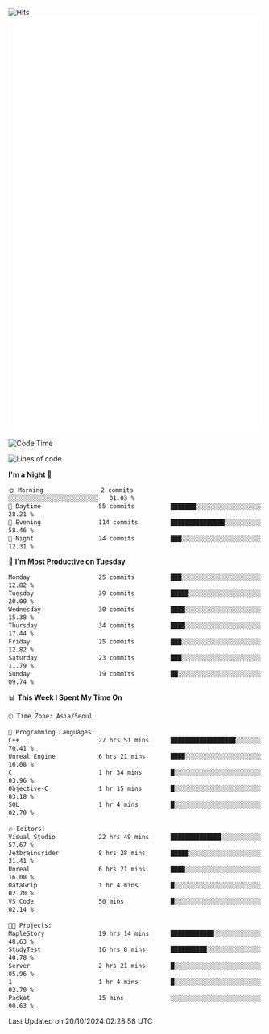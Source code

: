![Hits](https://hits.seeyoufarm.com/api/count/incr/badge.svg?url=https%3A%2F%2Fgithub.com%2Fbabaisnyan&count_bg=%2379C83D&title_bg=%23555555&icon=apple.svg&icon_color=%23E7E7E7&title=hits&edge_flat=false)
<br/>
![Metrics](https://github.com/babaisnyan/babaisnyan/blob/main/github-metrics.svg)

<!--START_SECTION:waka-->
![Code Time](http://img.shields.io/badge/Code%20Time-1%2C300%20hrs%2017%20mins-blue)

![Lines of code](https://img.shields.io/badge/From%20Hello%20World%20I%27ve%20Written-917.6%20thousand%20lines%20of%20code-blue)

**I'm a Night 🦉** 

```text
🌞 Morning                2 commits           ░░░░░░░░░░░░░░░░░░░░░░░░░   01.03 % 
🌆 Daytime                55 commits          ███████░░░░░░░░░░░░░░░░░░   28.21 % 
🌃 Evening                114 commits         ███████████████░░░░░░░░░░   58.46 % 
🌙 Night                  24 commits          ███░░░░░░░░░░░░░░░░░░░░░░   12.31 % 
```
📅 **I'm Most Productive on Tuesday** 

```text
Monday                   25 commits          ███░░░░░░░░░░░░░░░░░░░░░░   12.82 % 
Tuesday                  39 commits          █████░░░░░░░░░░░░░░░░░░░░   20.00 % 
Wednesday                30 commits          ████░░░░░░░░░░░░░░░░░░░░░   15.38 % 
Thursday                 34 commits          ████░░░░░░░░░░░░░░░░░░░░░   17.44 % 
Friday                   25 commits          ███░░░░░░░░░░░░░░░░░░░░░░   12.82 % 
Saturday                 23 commits          ███░░░░░░░░░░░░░░░░░░░░░░   11.79 % 
Sunday                   19 commits          ██░░░░░░░░░░░░░░░░░░░░░░░   09.74 % 
```


📊 **This Week I Spent My Time On** 

```text
🕑︎ Time Zone: Asia/Seoul

💬 Programming Languages: 
C++                      27 hrs 51 mins      ██████████████████░░░░░░░   70.41 % 
Unreal Engine            6 hrs 21 mins       ████░░░░░░░░░░░░░░░░░░░░░   16.08 % 
C                        1 hr 34 mins        █░░░░░░░░░░░░░░░░░░░░░░░░   03.96 % 
Objective-C              1 hr 15 mins        █░░░░░░░░░░░░░░░░░░░░░░░░   03.18 % 
SQL                      1 hr 4 mins         █░░░░░░░░░░░░░░░░░░░░░░░░   02.70 % 

🔥 Editors: 
Visual Studio            22 hrs 49 mins      ██████████████░░░░░░░░░░░   57.67 % 
Jetbrainsrider           8 hrs 28 mins       █████░░░░░░░░░░░░░░░░░░░░   21.41 % 
Unreal                   6 hrs 21 mins       ████░░░░░░░░░░░░░░░░░░░░░   16.08 % 
DataGrip                 1 hr 4 mins         █░░░░░░░░░░░░░░░░░░░░░░░░   02.70 % 
VS Code                  50 mins             █░░░░░░░░░░░░░░░░░░░░░░░░   02.14 % 

🐱‍💻 Projects: 
MapleStory               19 hrs 14 mins      ████████████░░░░░░░░░░░░░   48.63 % 
StudyTest                16 hrs 8 mins       ██████████░░░░░░░░░░░░░░░   40.78 % 
Server                   2 hrs 21 mins       █░░░░░░░░░░░░░░░░░░░░░░░░   05.96 % 
1                        1 hr 4 mins         █░░░░░░░░░░░░░░░░░░░░░░░░   02.70 % 
Packet                   15 mins             ░░░░░░░░░░░░░░░░░░░░░░░░░   00.63 % 
```


 Last Updated on 20/10/2024 02:28:58 UTC
<!--END_SECTION:waka-->

